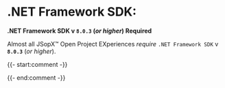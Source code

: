 ﻿
# .NET Framework SDK:

**.NET Framework SDK v `8.0.3` (_or higher_) Required**

Almost all JSopX™ Open Project EXperiences _require_ `.NET Framework SDK` v **`8.0.3`** (_or higher_).

{{- start:comment -}}
<!-- START JSOPX NOVA DOCX HEADER
group: 'Technologies'
subGroup: '.NET Framework SDK'
isDraft: false
isProductionReady: true
toc: true
END JSOPX NOVA DOCX HEADER -->
{{- end:comment -}}